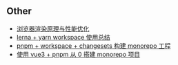 ## Other

- [浏览器渲染原理与性能优化](01-浏览器渲染原理与性能优化.md)
- [lerna + yarn workspace 使用总结](02-lerna+yarn-workspace使用总结.md)
- [pnpm + workspace + changesets 构建 monorepo 工程](03-pnpm+workspace+changesets构建monorepo工程.md)
- [使用 vue3 + pnpm 从 0 搭建 monorepo 项目](04-使用vue3+pnpm从0搭建monorepo项目.md)
